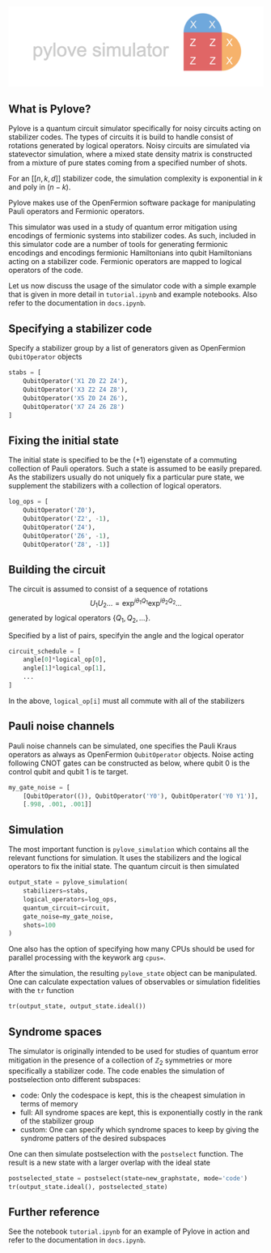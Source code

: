 ![pylove simultor](/pylove.svg)

## What is Pylove?

Pylove is a quantum circuit simulator specifically for noisy circuits acting on stabilizer codes.
The types of circuits it is build to handle consist of rotations generated by logical operators.
Noisy circuits are simulated via statevector simulation, where a mixed state density matrix is
constructed from a mixture of pure states coming from a specified number of shots.

For an $[[n,k,d]]$ stabilizer code, the simulation complexity is exponential in $k$ and poly 
in $(n-k)$. 

Pylove makes use of the OpenFermion software package for manipulating Pauli operators and Fermionic operators.

This simulator was used in a study of quantum error mitigation using encodings of fermionic systems into stabilizer codes. As such, included in this simulator code are a number of tools for generating fermionic encodings and encodings fermionic Hamiltonians into qubit Hamiltonians acting on a stabilizer code. Fermionic operators are mapped to logical operators of 
the code.

Let us now discuss the usage of the simulator code with a simple example that is given in more detail in `tutorial.ipynb` and example notebooks. Also refer to the documentation in `docs.ipynb`.

## Specifying a stabilizer code

Specify a stabilizer group by a list of generators given as OpenFermion `QubitOperator` objects

```python
stabs = [
    QubitOperator('X1 Z0 Z2 Z4'),
    QubitOperator('X3 Z2 Z4 Z8'),
    QubitOperator('X5 Z0 Z4 Z6'),
    QubitOperator('X7 Z4 Z6 Z8')
]
```
## Fixing the initial state

The initial state is specified to be the $(+1)$ eigenstate of a commuting collection of Pauli operators. Such a state is assumed to be easily prepared. As the stabilizers usually do not uniquely fix a particular pure state, we supplement the stabilizers with a collection of logical operators.

```python
log_ops = [
    QubitOperator('Z0'),
    QubitOperator('Z2', -1),
    QubitOperator('Z4'),
    QubitOperator('Z6', -1),
    QubitOperator('Z8', -1)]
```

## Building the circuit

The circuit is assumed to consist of a sequence of rotations
$$U_1 U_2\dots = \exp^{i\theta_1 Q_1}\exp^{i\theta_2 Q_2}\ldots$$
generated by logical operators $\{Q_1,Q_2,\ldots\}$.

Specified by a list of pairs, specifyin the angle and the logical operator
```python
circuit_schedule = [
    angle[0]*logical_op[0],
    angle[1]*logical_op[1],
    ...
]
```

In the above, `logical_op[i]` must all commute with all of the stabilizers

## Pauli noise channels

Pauli noise channels can be simulated, one specifies the Pauli Kraus operators as always as OpenFermion `QubitOperator` objects. Noise acting following CNOT gates can be constructed as below, where qubit 0 is the control qubit and qubit 1 is te target.

```python
my_gate_noise = [
    [QubitOperator(()), QubitOperator('Y0'), QubitOperator('Y0 Y1')],
    [.998, .001, .001]]
```

## Simulation

The most important function is `pylove_simulation` which contains all the relevant functions for simulation. It uses the stabilizers and the logical operators to fix the initial state. The quantum circuit is then simulated

```python
output_state = pylove_simulation(
    stabilizers=stabs,
    logical_operators=log_ops,
    quantum_circuit=circuit,
    gate_noise=my_gate_noise,
    shots=100
)
```

One also has the option of specifying how many CPUs should be used for parallel processing with the keywork arg `cpus=`.

After the simulation, the resulting `pylove_state` object can be manipulated. One can calculate expectation values of observables or simulation fidelities with the `tr` function

```python
tr(output_state, output_state.ideal())
```

## Syndrome spaces

The simulator is originally intended to be used for studies of quantum error mitigation in the presence of a collection of $\mathbb{Z}_2$ symmetries or more specifically a stabilizer code. The code enables the simulation of postselection onto different subspaces:
* code: Only the codespace is kept, this is the cheapest simulation in terms of memory
* full: All syndrome spaces are kept, this is exponentially costly in the rank of the stabilizer group
* custom: One can specify which syndrome spaces to keep by giving the syndrome patters of the desired subspaces

One can then simulate postselection with the `postselect` function. The result is a new state with a larger overlap with the ideal state

```python
postselected_state = postselect(state=new_graphstate, mode='code')
tr(output_state.ideal(), postselected_state)
```

## Further reference

See the notebook `tutorial.ipynb` for an example of Pylove in action and refer to the documentation in `docs.ipynb`.